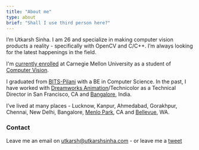 ```yaml
---
title: "About me"
type: about
brief: "Shall I use third person here?"
---
```

I’m Utkarsh Sinha. I am 26 and specialize in making computer vision products a reality - specifically with OpenCV and C/C++. I’m always looking for the latest happenings in the field.

I'm [currently enrolled](http://ri.cmu.edu/person.html?person_id=3975) at Carnegie Mellon University as a student of [Computer Vision](http://www.ri.cmu.edu/MSCV).

I graduated from [BITS-Pilani](http://en.wikipedia.org/wiki/Birla_Institute_of_Technology_and_Science,_Pilani_%E2%80%93_Goa_Campus) with a BE in Computer Science. In the past, I have worked with [Dreamworks Animation](https://en.wikipedia.org/wiki/DreamWorks_Animation)/Technicolor as a Technical Director in San Francisco, CA and [Bangalore](https://en.wikipedia.org/wiki/Bangalore), India.

I’ve lived at many places - Lucknow, Kanpur, Ahmedabad, Gorakhpur, Chennai, New Delhi, Bangalore, [Menlo Park](https://en.wikipedia.org/wiki/Menlo_Park,_California), CA and [Bellevue](https://en.wikipedia.org/wiki/Bellevue,_Washington), WA.

### Contact
Leave me an email on [utkarsh@utkarshsinha.com](mailto:utkarsh@utkarshsinha.com) - or leave me a [tweet](http://twitter.com/utkarshsinha)
